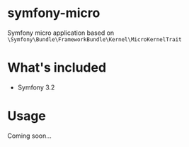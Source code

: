 # symfony-micro
Symfony micro application based on ```\Symfony\Bundle\FrameworkBundle\Kernel\MicroKernelTrait```

# What's included
 - Symfony 3.2
 
# Usage

Coming soon...